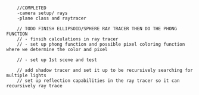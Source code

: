 
        //COMPLETED
        -camera setup/ rays 
        -plane class and raytracer
       
        // TODO FINISH ELLIPSOID/SPHERE RAY TRACER THEN DO THE PHONG FUNCTION 
        // - finsih calculations in ray tracer 
        // - set up phong function and possible pixel coloring function where we determine the color and pixel 

        // - set up 1st scene and test 

        // add shadow tracer and set it up to be recursively searching for multiple lights 
        // set up reflection capabilities in the ray tracer so it can recursively ray trace